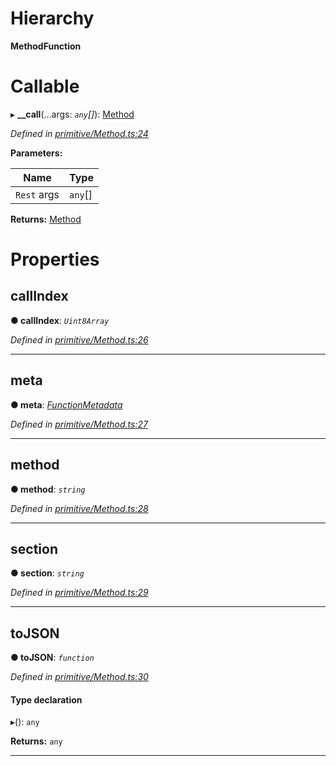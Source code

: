 

# Hierarchy

**MethodFunction**

# Callable
▸ **__call**(...args: *`any`[]*): [Method](../classes/_primitive_method_.method.md)

*Defined in [primitive/Method.ts:24](https://github.com/polkadot-js/api/blob/44d9cfa/packages/types/src/primitive/Method.ts#L24)*

**Parameters:**

| Name | Type |
| ------ | ------ |
| `Rest` args | `any`[] |

**Returns:** [Method](../classes/_primitive_method_.method.md)

# Properties

<a id="callindex"></a>

##  callIndex

**● callIndex**: *`Uint8Array`*

*Defined in [primitive/Method.ts:26](https://github.com/polkadot-js/api/blob/44d9cfa/packages/types/src/primitive/Method.ts#L26)*

___
<a id="meta"></a>

##  meta

**● meta**: *[FunctionMetadata](../classes/_metadata_v0_modules_.functionmetadata.md)*

*Defined in [primitive/Method.ts:27](https://github.com/polkadot-js/api/blob/44d9cfa/packages/types/src/primitive/Method.ts#L27)*

___
<a id="method"></a>

##  method

**● method**: *`string`*

*Defined in [primitive/Method.ts:28](https://github.com/polkadot-js/api/blob/44d9cfa/packages/types/src/primitive/Method.ts#L28)*

___
<a id="section"></a>

##  section

**● section**: *`string`*

*Defined in [primitive/Method.ts:29](https://github.com/polkadot-js/api/blob/44d9cfa/packages/types/src/primitive/Method.ts#L29)*

___
<a id="tojson"></a>

##  toJSON

**● toJSON**: *`function`*

*Defined in [primitive/Method.ts:30](https://github.com/polkadot-js/api/blob/44d9cfa/packages/types/src/primitive/Method.ts#L30)*

#### Type declaration
▸(): `any`

**Returns:** `any`

___

